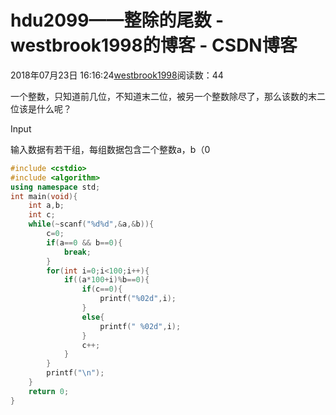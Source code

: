 # hdu2099——整除的尾数 - westbrook1998的博客 - CSDN博客





2018年07月23日 16:16:24[westbrook1998](https://me.csdn.net/westbrook1998)阅读数：44








> 
一个整数，只知道前几位，不知道末二位，被另一个整数除尽了，那么该数的末二位该是什么呢？ 

  Input 

  输入数据有若干组，每组数据包含二个整数a，b（0
```cpp
#include <cstdio>
#include <algorithm>
using namespace std;
int main(void){
    int a,b;
    int c;
    while(~scanf("%d%d",&a,&b)){
        c=0;
        if(a==0 && b==0){
            break;
        }
        for(int i=0;i<100;i++){
            if((a*100+i)%b==0){
                if(c==0){
                    printf("%02d",i);
                }
                else{
                    printf(" %02d",i);
                }
                c++;
            }
        }
        printf("\n");
    }
    return 0;
}
```





